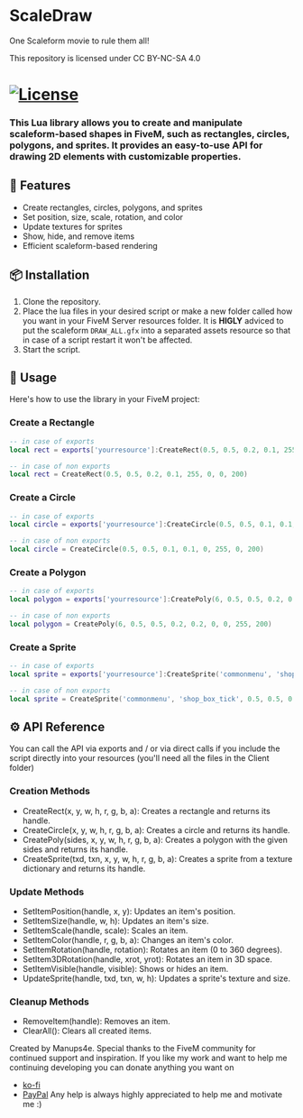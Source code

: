 # ScaleDraw
One Scaleform movie to rule them all!

This repository is licensed under CC BY-NC-SA 4.0
# [![License](https://i.creativecommons.org/l/by-nc-sa/4.0/88x31.png)](https://creativecommons.org/licenses/by-nc-sa/4.0/)

### This Lua library allows you to create and manipulate scaleform-based shapes in FiveM, such as rectangles, circles, polygons, and sprites. It provides an easy-to-use API for drawing 2D elements with customizable properties.

## 🚀 Features

- Create rectangles, circles, polygons, and sprites
- Set position, size, scale, rotation, and color
- Update textures for sprites
- Show, hide, and remove items
- Efficient scaleform-based rendering

## 📦 Installation

1. Clone the repository.
2. Place the lua files in your desired script or make a new folder called how you want in your FiveM Server resources folder. It is __**HIGLY**__ adviced to put the scaleform `DRAW_ALL.gfx` into a separated assets resource so that in case of a script restart it won't be affected.
3. Start the script.

## 📖 Usage
Here's how to use the library in your FiveM project:

### Create a Rectangle
```lua
-- in case of exports
local rect = exports['yourresource']:CreateRect(0.5, 0.5, 0.2, 0.1, 255, 0, 0, 200)

-- in case of non exports
local rect = CreateRect(0.5, 0.5, 0.2, 0.1, 255, 0, 0, 200)
```

### Create a Circle
```lua
-- in case of exports
local circle = exports['yourresource']:CreateCircle(0.5, 0.5, 0.1, 0.1, 0, 255, 0, 200)

-- in case of non exports
local circle = CreateCircle(0.5, 0.5, 0.1, 0.1, 0, 255, 0, 200)
```
### Create a Polygon
```lua
-- in case of exports
local polygon = exports['yourresource']:CreatePoly(6, 0.5, 0.5, 0.2, 0.2, 0, 0, 255, 200)

-- in case of non exports
local polygon = CreatePoly(6, 0.5, 0.5, 0.2, 0.2, 0, 0, 255, 200)
```
### Create a Sprite
```lua
-- in case of exports
local sprite = exports['yourresource']:CreateSprite('commonmenu', 'shop_box_tick', 0.5, 0.5, 0.1, 0.1, 255, 255, 255, 255)

-- in case of non exports
local sprite = CreateSprite('commonmenu', 'shop_box_tick', 0.5, 0.5, 0.1, 0.1, 255, 255, 255, 255)
```

## ⚙️ API Reference
You can call the API via exports and / or via direct calls if you include the script directly into your resources (you'll need all the files in the Client folder)

### Creation Methods
- CreateRect(x, y, w, h, r, g, b, a): Creates a rectangle and returns its handle.
- CreateCircle(x, y, w, h, r, g, b, a): Creates a circle and returns its handle.
- CreatePoly(sides, x, y, w, h, r, g, b, a): Creates a polygon with the given sides and returns its handle.
- CreateSprite(txd, txn, x, y, w, h, r, g, b, a): Creates a sprite from a texture dictionary and returns its handle.

### Update Methods
- SetItemPosition(handle, x, y): Updates an item's position.
- SetItemSize(handle, w, h): Updates an item's size.
- SetItemScale(handle, scale): Scales an item.
- SetItemColor(handle, r, g, b, a): Changes an item's color.
- SetItemRotation(handle, rotation): Rotates an item (0 to 360 degrees).
- SetItem3DRotation(handle, xrot, yrot): Rotates an item in 3D space.
- SetItemVisible(handle, visible): Shows or hides an item.
- UpdateSprite(handle, txd, txn, w, h): Updates a sprite's texture and size.

### Cleanup Methods
- RemoveItem(handle): Removes an item.
- ClearAll(): Clears all created items.

Created by Manups4e. Special thanks to the FiveM community for continued support and inspiration.
If you like my work and want to help me continuing developing you can donate anything you want on
- [ko-fi](https://ko-fi.com/manups4e)
- [PayPal](https://www.paypal.com/donate/?hosted_button_id=A5FJK5M94EFQE)
Any help is always highly appreciated to help me and motivate me :)
